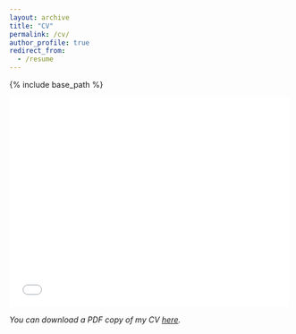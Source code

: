 ```yaml
---
layout: archive
title: "CV"
permalink: /cv/
author_profile: true
redirect_from:
  - /resume
---
```


{% include base_path %}
<html>
<body>
    <embed src="/files/pdf/CV.pdf" width="500" height="375">
</body>
</html>

*You can download a PDF copy of my CV [here](/files/pdf/JacobDineen_Resume_Academic_1.pdf).*

